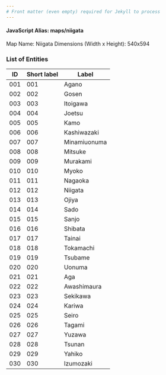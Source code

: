 ```yaml
---
# Front matter (even empty) required for Jekyll to process
---
```


#### JavaScript Alias: maps/niigata

Map Name: Niigata
Dimensions (Width x Height): 540x594





### List of Entities

ID | Short label | Label
---|---|---|
001|001|Agano
002|002|Gosen
003|003|Itoigawa
004|004|Joetsu
005|005|Kamo
006|006|Kashiwazaki
007|007|Minamiuonuma
008|008|Mitsuke
009|009|Murakami
010|010|Myoko
011|011|Nagaoka
012|012|Niigata
013|013|Ojiya
014|014|Sado
015|015|Sanjo
016|016|Shibata
017|017|Tainai
018|018|Tokamachi
019|019|Tsubame
020|020|Uonuma
021|021|Aga
022|022|Awashimaura
023|023|Sekikawa
024|024|Kariwa
025|025|Seiro
026|026|Tagami
027|027|Yuzawa
028|028|Tsunan
029|029|Yahiko
030|030|Izumozaki